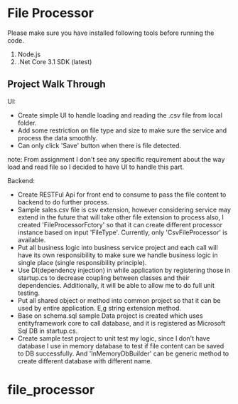 # File Processor
Please make sure you have installed following tools before running the code.
1. Node.js
2. .Net Core 3.1 SDK (latest)

## Project Walk Through
UI: 
- Create simple UI to handle loading and reading the .csv file from local folder.
- Add some restriction on file type and size to make sure the service and process the data smoothly.
- Can only click 'Save' button when there is file detected.

note: From assignment I don't see any specific requirement about the way load and read file so I decided to have UI to handle this part.

Backend:
- Create RESTFul Api for front end  to consume to pass the file content to backend to do further process.
- Sample sales.csv file is csv extension, however considering service may extend in the future that will take other file extension to process also, I created 'FileProcessorFctory' so that it can create different processor instance based on input 'FileType'. Currently, only 'CsvFileProcessor' is available.
- Put all business logic into business service project and each call will have its own responsibility to make sure we handle business logic in single place (single responsibility principle).
- Use DI(dependency injection) in while application by registering those in startup.cs to decrease coupling between classes and their dependencies. Additionally, it will be able to allow me to do full unit testing.
- Put all shared object or method into common project so that it can be used by entire application. E,g string extension method.
- Base on schema.sql sample Data project is created which uses entityframework core to call database, and it is registered as Microsoft Sql DB in startup.cs.
- Create sample test project to unit test my logic, since I don't have database I use in memory database to test if file content can be saved to DB successfully. And 'InMemoryDbBuilder' can be generic method to create different database with different name.
# file_processor

